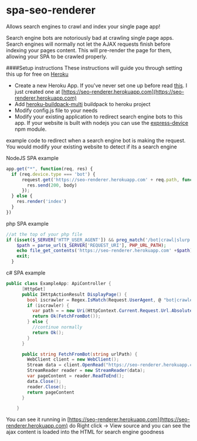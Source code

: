# spa-seo-renderer
Allows search engines to crawl and index your single page app!

Search engine bots are notoriously bad at crawling single page apps.  Search engines will normally not let the AJAX requests finish before indexing your pages content.  This will pre-render the page for them, allowing your SPA to be crawled properly.

####Setup instructions
These instructions will guide you through setting this up for free on [Heroku](https://heroku.com)
* Create a new Heroku App.  If you've never set one up before read [this](https://devcenter.heroku.com/articles/getting-started-with-nodejs#introduction). I just created one at [https://seo-renderer.herokuapp.com](https://seo-renderer.herokuapp.com)
* Add [heroku-buildpack-multi](https://github.com/ddollar/heroku-buildpack-multi) buildpack to heroku project
* Modify config.js file to your needs
* Modify your existing application to redirect search engine bots to this app.  If your website is built with nodejs you can use the [express-device](https://github.com/rguerreiro/express-device) npm module.

example code to redirect when a search engine bot is making the request.  You would modify your existing website to detect if its a search engine

NodeJS SPA example
```js
app.get("*", function(req, res) {
  if (req.device.type === 'bot') {
      request.get('https://seo-renderer.herokuapp.com' + req.path, function(error, response, body) {
        res.send(200, body)
      });
  } else {
    res.render('index')
  }
})
```

php SPA example
```php
//at the top of your php file
if (isset($_SERVER['HTTP_USER_AGENT']) && preg_match('/bot|crawl|slurp|spider/i', $_SERVER['HTTP_USER_AGENT'])) {
    $path = parse_url($_SERVER['REQUEST_URI'], PHP_URL_PATH);
    echo file_get_contents('https://seo-renderer.herokuapp.com' +$path);
    exit;
  }
```

c# SPA example
```c#
public class ExampleApp: ApiController {
      [HttpGet]
      public IHttpActionResult DisplayPage() {
        bool iscrawler = Regex.IsMatch(Request.UserAgent, @ "bot|crawler|baiduspider|80legs|ia_archiver|voyager|curl|wget|yahoo! slurp|mediapartners-google", RegexOptions.IgnoreCase);
        if (iscrawler) {
          var path = = new Uri(HttpContext.Current.Request.Url.AbsoluteUri).path
          return Ok(FetchFromBot());
        } else {
          //continue normally
          return Ok();
        }
      }

      public string FetchFromBot(string urlPath) {
        WebClient client = new WebClient();
        Stream data = client.OpenRead("https://seo-renderer.herokuapp.com"+ urlPath);
        StreamReader reader = new StreamReader(data);
        var pageContent = reader.ReadToEnd();
        data.Close();
        reader.Close();
        return pageContent
      }

    }
```
You can see it running in [https://seo-renderer.herokuapp.com](https://seo-renderer.herokuapp.com) do Right click -> View source and you can see the ajax content is loaded into the HTML for search engine goodness
